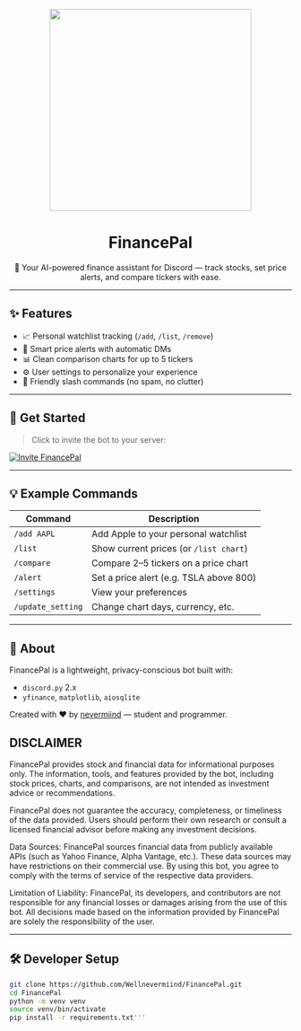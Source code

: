 <p align="center">
  <img src="https://media.discordapp.net/attachments/859845219163176961/1370943923714916496/FinancePal_Logo_Final.png?ex=6825f3c6&is=6824a246&hm=5028aeb13080ccc45263116b708455e7c2f09fc7dbc399244b57dd1efff0ea49&=&format=webp&quality=lossless&width=1008&height=1008" width="360" />
</p>

<h1 align="center">FinancePal</h1>

<p align="center">
  🤖 Your AI-powered finance assistant for Discord — track stocks, set price alerts, and compare tickers with ease.
</p>

---

## ✨ Features

- 📈 Personal watchlist tracking (`/add`, `/list`, `/remove`)
- 🔔 Smart price alerts with automatic DMs
- 📊 Clean comparison charts for up to 5 tickers
- ⚙️ User settings to personalize your experience
- 💬 Friendly slash commands (no spam, no clutter)

---

## 🚀 Get Started

> Click to invite the bot to your server:

[![Invite FinancePal](https://img.shields.io/badge/Invite-FinancePal-745fed?style=for-the-badge&logo=discord)](https://discord.com/oauth2/authorize?client_id=1370900483174174780&permissions=274878265344&scope=bot+applications.commands)

---

## 💡 Example Commands

| Command          | Description                                   |
|------------------|-----------------------------------------------|
| `/add AAPL`      | Add Apple to your personal watchlist          |
| `/list`          | Show current prices (or `/list chart`)        |
| `/compare`       | Compare 2–5 tickers on a price chart          |
| `/alert`         | Set a price alert (e.g. TSLA above 800)       |
| `/settings`      | View your preferences                         |
| `/update_setting`| Change chart days, currency, etc.             |

---

## 🧠 About

FinancePal is a lightweight, privacy-conscious bot built with:
- `discord.py` 2.x
- `yfinance`, `matplotlib`, `aiosqlite`

Created with ❤️ by [nevermiind](https://nevermiind.dev) — student and programmer.

## DISCLAIMER
FinancePal provides stock and financial data for informational purposes only. The information, tools, and features provided by the bot, including stock prices, charts, and comparisons, are not intended as investment advice or recommendations.

FinancePal does not guarantee the accuracy, completeness, or timeliness of the data provided. Users should perform their own research or consult a licensed financial advisor before making any investment decisions.

Data Sources: FinancePal sources financial data from publicly available APIs (such as Yahoo Finance, Alpha Vantage, etc.). These data sources may have restrictions on their commercial use. By using this bot, you agree to comply with the terms of service of the respective data providers.

Limitation of Liability: FinancePal, its developers, and contributors are not responsible for any financial losses or damages arising from the use of this bot. All decisions made based on the information provided by FinancePal are solely the responsibility of the user.

---

## 🛠️ Developer Setup

```bash
git clone https://github.com/Wellnevermiind/FinancePal.git
cd FinancePal
python -m venv venv
source venv/bin/activate
pip install -r requirements.txt'''

